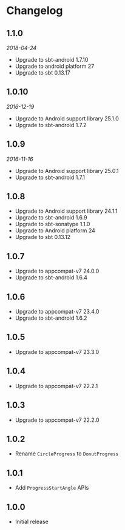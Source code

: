 # Changelog

## 1.1.0

_2018-04-24_

 * Upgrade to sbt-android 1.7.10
 * Upgrade to android platform 27
 * Upgrade to sbt 0.13.17

## 1.0.10

_2016-12-19_

 * Upgrade to Android support library 25.1.0
 * Upgrade to sbt-android 1.7.2

## 1.0.9

_2016-11-16_

 * Upgrade to Android support library 25.0.1
 * Upgrade to sbt-android 1.7.1

## 1.0.8

 * Upgrade to Android support library 24.1.1
 * Upgrade to sbt-android 1.6.9
 * Upgrade to sbt-sonatype 1.1.0
 * Upgrade to Android platform 24
 * Upgrade to sbt 0.13.12

## 1.0.7

 * Upgrade to appcompat-v7 24.0.0
 * Upgrade to sbt-android 1.6.4

## 1.0.6

 * Upgrade to appcompat-v7 23.4.0
 * Upgrade to sbt-android 1.6.2

## 1.0.5

 * Upgrade to appcompat-v7 23.3.0

## 1.0.4

 * Upgrade to appcompat-v7 22.2.1

## 1.0.3

 * Upgrade to appcompat-v7 22.2.0

## 1.0.2

 * Rename `CircleProgress` to `DonutProgress`

## 1.0.1

 * Add `ProgressStartAngle` APIs

## 1.0.0

 * Initial release